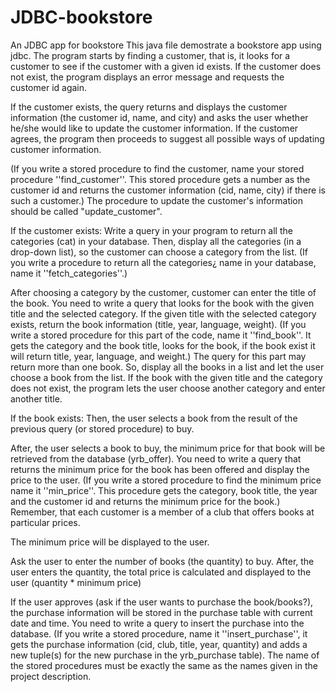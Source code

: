 # JDBC-bookstore
An JDBC app for bookstore
 This java file demostrate a bookstore app using jdbc.
 The program starts by finding a customer, that is, it looks for a customer to see if the customer with a given id exists.
If the customer does not exist, the program displays an error message and requests the customer id again.

If the customer exists, the query returns and displays the customer information (the customer id, name, and city) and asks the user whether he/she would like to update the customer information. If the customer agrees, the program then proceeds to suggest all possible ways of updating customer information.

(If you write a stored procedure to find the customer, name your stored procedure ''find_customer''. This stored procedure gets a number as the customer id and returns the customer information (cid, name, city) if there is such a customer.) The procedure to update the customer's information should be called "update_customer".

If the customer exists:
Write a query in your program to return all the categories (cat) in your database. Then, display all the categories (in a drop-down list), so the customer can choose a category from the list. (If you write a procedure to return all the categories¿ name in your database, name it ''fetch_categories''.)

After choosing a category by the customer, customer can enter the title of the book. You need to write a query that looks for the book with the given title and the selected category. If the given title with the selected category exists, return the book information (title, year, language, weight). (If you write a stored procedure for this part of the code, name it ''find_book''. It gets the category and the book title, looks for the book, if the book exist it will return title, year, language, and weight.) The query for this part may return more than one book. So, display all the books in a list and let the user choose a book from the list.
If the book with the given title and the category does not exist, the program lets the user choose another category and enter another title.

If the book exists:
Then, the user selects a book from the result of the previous query (or stored procedure) to buy.

After, the user selects a book to buy, the minimum price for that book will be retrieved from the database (yrb_offer). You need to write a query that returns the minimum price for the book has been offered and display the price to the user. (If you write a stored procedure to find the minimum price name it ''min_price''. This procedure gets the category, book title, the year and the customer id and returns the minimum price for the book.) Remember, that each customer is a member of a club that offers books at particular prices.

The minimum price will be displayed to the user.

Ask the user to enter the number of books (the quantity) to buy. After, the user enters the quantity, the total price is calculated and displayed to the user (quantity * minimum price)

If the user approves (ask if the user wants to purchase the book/books?), the purchase information will be stored in the purchase table with current date and time. You need to write a query to insert the purchase into the database. (If you write a stored procedure, name it ''insert_purchase'', it gets the purchase information (cid, club, title, year, quantity) and adds a new tuple(s) for the new purchase in the yrb_purchase table).
The name of the stored procedures must be exactly the same as the names given in the project description.
